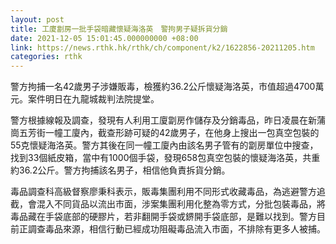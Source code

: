 ```yaml
---
layout: post
title: 工廈劏房一批手袋暗藏懷疑海洛英　警拘男子疑拆貨分銷
date: 2021-12-05 15:01:45.000000000 +08:00
link: https://news.rthk.hk/rthk/ch/component/k2/1622856-20211205.htm
categories: rthk
---
```


警方拘捕一名42歲男子涉嫌販毒，檢獲約36.2公斤懷疑海洛英，市值超過4700萬元。案件明日在九龍城裁判法院提堂。

警方根據線報及調查，發現有人利用工廈劏房作儲存及分銷毒品，昨日凌晨在新蒲崗五芳街一幢工廈內，截查形跡可疑的42歲男子，在他身上搜出一包真空包裝的55克懷疑海洛英。警方其後在同一幢工廈內由該名男子管有的劏房單位中搜查，找到33個紙皮箱，當中有1000個手袋，發現658包真空包裝的懷疑海洛英，共重約36.2公斤。警方拘捕該名男子，相信他負責拆貨分銷。

毒品調查科高級督察廖秉科表示，販毒集團利用不同形式收藏毒品，為逃避警方追截，會混入不同貨品以流出市面，涉案集團利用化整為零方式，分批包裝毒品，將毒品藏在手袋底部的硬膠片，若非翻開手袋或鎅開手袋底部，是難以找到。警方目前正調查毒品來源，相信行動已經成功阻礙毒品流入市面，不排除有更多人被捕。
